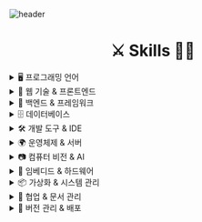![header](https://capsule-render.vercel.app/api?type=Rounded&color=auto&height=100&section=header&text=🌟Let's&nbsp;do&nbsp;it&nbsp;today🌟&fontSize=40&theme=gruvbox)


<div align=center><h1>⚔️ Skills  🚶‍♂️</h1></div>

<details>
  <summary>🖥️ 프로그래밍 언어</summary>
  <p>
    <img src="https://img.shields.io/badge/c-A8B9CC?style=for-the-badge&logo=c&logoColor=white">
    <img src="https://img.shields.io/badge/c++-00599C?style=for-the-badge&logo=cplusplus&logoColor=white">
    <img src="https://img.shields.io/badge/java-007396?style=for-the-badge&logo=java&logoColor=white">
    <img src="https://img.shields.io/badge/python-3776AB?style=for-the-badge&logo=python&logoColor=white">
    <img src="https://img.shields.io/badge/html5-E34F26?style=for-the-badge&logo=html5&logoColor=white">
    <img src="https://img.shields.io/badge/css-1572B6?style=for-the-badge&logo=css3&logoColor=white">
    <img src="https://img.shields.io/badge/javascript-F7DF1E?style=for-the-badge&logo=javascript&logoColor=black">
  </p>
</details>

<details>
  <summary>🎨 웹 기술 & 프론트엔드</summary>
  <p>
    <img src="https://img.shields.io/badge/jquery-0769AD?style=for-the-badge&logo=jquery&logoColor=white">
    <img src="https://img.shields.io/badge/ajax-0769AD?style=for-the-badge&logo=ajax&logoColor=white">
    <img src="https://img.shields.io/badge/bootstrap-7952B3?style=for-the-badge&logo=bootstrap&logoColor=white">
  </p>
</details>

<details>
  <summary>🔗 백엔드 & 프레임워크</summary>
  <p>
    <img src="https://img.shields.io/badge/spring-6DB33F?style=for-the-badge&logo=spring&logoColor=white">
    <img src="https://img.shields.io/badge/springboot-6DB33F?style=for-the-badge&logo=springboot&logoColor=white">
    <img src="https://img.shields.io/badge/flask-000000?style=for-the-badge&logo=flask&logoColor=white">
  </p>
</details>

<details>
  <summary>🗄️ 데이터베이스</summary>
  <p>
    <img src="https://img.shields.io/badge/oracle-F80000?style=for-the-badge&logo=oracle&logoColor=white">
    <img src="https://img.shields.io/badge/mysql-4479A1?style=for-the-badge&logo=mysql&logoColor=white">
    <img src="https://img.shields.io/badge/mariaDB-003545?style=for-the-badge&logo=mariaDB&logoColor=white">
  </p>
</details>

<details>
  <summary>🛠️ 개발 도구 & IDE</summary>
  <p>
    <img src="https://img.shields.io/badge/visualstudio-5C2D91?style=for-the-badge&logo=visualstudio&logoColor=white">
    <img src="https://img.shields.io/badge/visualstudiocode-007ACC?style=for-the-badge&logo=visualstudiocode&logoColor=white">
    <img src="https://img.shields.io/badge/eclipseide-2C2255?style=for-the-badge&logo=eclipseide&logoColor=white">
    <img src="https://img.shields.io/badge/pycharm-000000?style=for-the-badge&logo=pycharm&logoColor=white">
  </p>
</details>

<details>
  <summary>🌍 운영체제 & 서버</summary>
  <p>
    <img src="https://img.shields.io/badge/linux-FCC624?style=for-the-badge&logo=linux&logoColor=black">
    <img src="https://img.shields.io/badge/amazonaws-232F3E?style=for-the-badge&logo=amazonaws&logoColor=white">
    <img src="https://img.shields.io/badge/apache tomcat-F8DC75?style=for-the-badge&logo=apachetomcat&logoColor=white">
  </p>
</details>

<details>
  <summary>📷 컴퓨터 비전 & AI</summary>
  <p>
    <img src="https://img.shields.io/badge/opencv-5C3EE8?style=for-the-badge&logo=opencv&logoColor=white">
    <img src="https://img.shields.io/badge/googlecolab-F9AB00?style=for-the-badge&logo=googlecolab&logoColor=white">
    <img src="https://img.shields.io/badge/yolo-D00000?style=for-the-badge&logo=yolo&logoColor=white">
  </p>
</details>

<details>
  <summary>📡 임베디드 & 하드웨어</summary>
  <p>
    <img src="https://img.shields.io/badge/raspberrypi-A22846?style=for-the-badge&logo=raspberrypi&logoColor=white">
    <img src="https://img.shields.io/badge/arduino-00878F?style=for-the-badge&logo=arduino&logoColor=white">
    <img src="https://img.shields.io/badge/atmega128-A22846?style=for-the-badge&logo=atmega128&logoColor=white">
  </p>
</details>

<details>
  <summary>📦 가상화 & 시스템 관리</summary>
  <p>
    <img src="https://img.shields.io/badge/virtualbox-183A61?style=for-the-badge&logo=virtualbox&logoColor=white">
    <img src="https://img.shields.io/badge/vmware-607078?style=for-the-badge&logo=vmware&logoColor=white">
  </p>
</details>

<details>
  <summary>📑 협업 & 문서 관리</summary>
  <p>
    <img src="https://img.shields.io/badge/notion-000000?style=for-the-badge&logo=notion&logoColor=white">
    <img src="https://img.shields.io/badge/googledocs-4285F4?style=for-the-badge&logo=googledocs&logoColor=white">
    <img src="https://img.shields.io/badge/googlemeet-00897B?style=for-the-badge&logo=googlemeet&logoColor=white">
    <img src="https://img.shields.io/badge/drawio-F08705?style=for-the-badge&logo=diagramsdotnet&logoColor=white">
  </p>
</details>

<details>
  <summary>🌱 버전 관리 & 배포</summary>
  <p>
    <img src="https://img.shields.io/badge/github-181717?style=for-the-badge&logo=github&logoColor=white">
    <img src="https://img.shields.io/badge/gitlab-FCA121?style=for-the-badge&logo=gitlab&logoColor=white">
    <img src="https://img.shields.io/badge/jenkins-D24939?style=for-the-badge&logo=jenkins&logoColor=white">
  </p>
</details>
